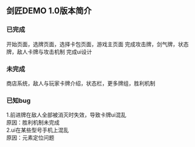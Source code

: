 ## 剑匠DEMO 1.0版本简介
### 已完成
开始页面，选牌页面，选择卡包页面，游戏主页面 完成攻击牌，剑气牌，状态牌，敌人卡牌与攻击机制 完成ui设计

### 未完成
商店系统，敌人与玩家卡牌介绍，状态栏，更多牌组，胜利机制

### 已知bug
1.前进牌在敌人全部被消灭时失效，导致卡牌ui混乱  
原因：胜利机制未完成  
2.ui在某些型号手机上混乱  
原因：元素定位问题
